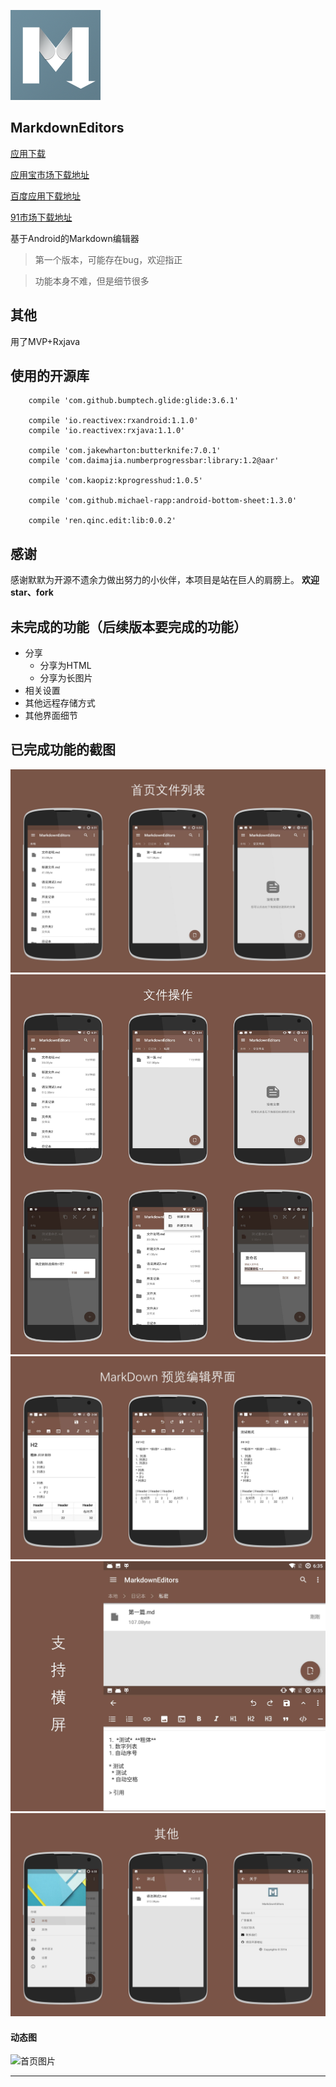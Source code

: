 ![首页列表](image/logo.png)
## MarkdownEditors
[应用下载](http://fir.im/mde)

[应用宝市场下载地址](http://android.app.qq.com/myapp/detail.htm?apkName=ren.qinc.markdowneditors)

[百度应用下载地址](http://shouji.baidu.com/software/9609110.html)

[91市场下载地址](http://apk.91.com/Soft/Android/ren.qinc.markdowneditors-1-0.1.html)

基于Android的Markdown编辑器

> 第一个版本，可能存在bug，欢迎指正

> 功能本身不难，但是细节很多

其他
---
用了MVP+Rxjava


使用的开源库
---
```
    compile 'com.github.bumptech.glide:glide:3.6.1'
	
    compile 'io.reactivex:rxandroid:1.1.0'
    compile 'io.reactivex:rxjava:1.1.0'
    
    compile 'com.jakewharton:butterknife:7.0.1'
    compile 'com.daimajia.numberprogressbar:library:1.2@aar'
    
    compile 'com.kaopiz:kprogresshud:1.0.5'
    
    compile 'com.github.michael-rapp:android-bottom-sheet:1.3.0'
    
    compile 'ren.qinc.edit:lib:0.0.2'
```


感谢
---
感谢默默为开源不遗余力做出努力的小伙伴，本项目是站在巨人的肩膀上。
**欢迎star、fork**

未完成的功能（后续版本要完成的功能）
---

* 分享
	* 分享为HTML
	* 分享为长图片
* 相关设置
* 其他远程存储方式
* 其他界面细节

已完成功能的截图
---
![Image](image/image_new_01.jpg)
![Image](image/image_new_02.jpg)
![Image](image/image_new_05.jpg)
![Image](image/image_new_03.jpg)
![Image](image/image_new_04.jpg)
 

#### 动态图

![首页图片](image/markdown.gif)

---

